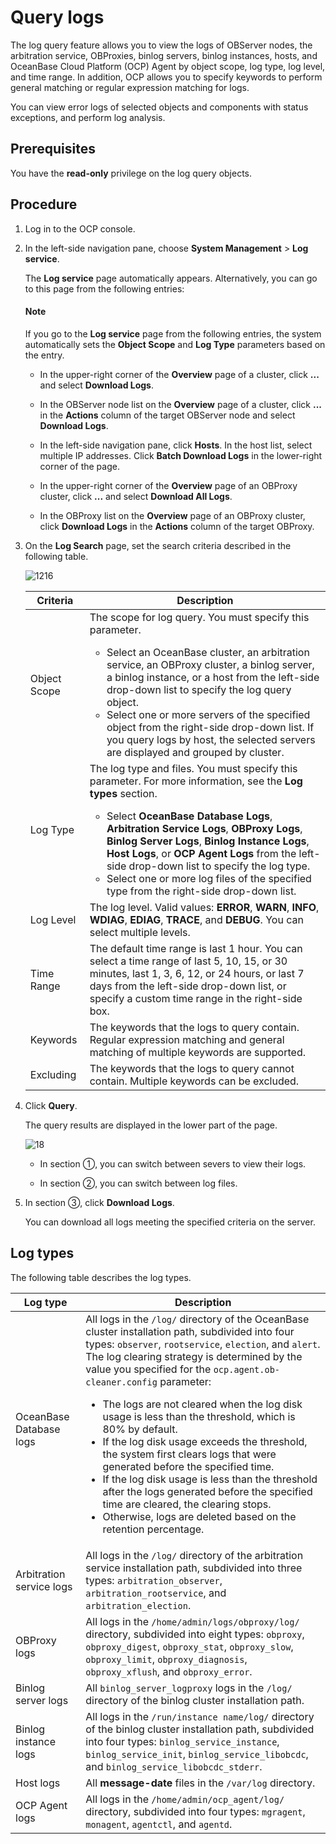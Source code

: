 # Query logs

The log query feature allows you to view the logs of OBServer nodes, the arbitration service, OBProxies, binlog servers, binlog instances, hosts, and OceanBase Cloud Platform (OCP) Agent by object scope, log type, log level, and time range. In addition, OCP allows you to specify keywords to perform general matching or regular expression matching for logs.

You can view error logs of selected objects and components with status exceptions, and perform log analysis.

## Prerequisites

You have the **read-only** privilege on the log query objects.

## Procedure

1. Log in to the OCP console.

2. In the left-side navigation pane, choose **System Management** \> **Log service**.

   The **Log service** page automatically appears. Alternatively, you can go to this page from the following entries:

    <main id="notice" type='explain'>
    <h4>Note</h4>
    <p>If you go to the <strong>Log service</strong> page from the following entries, the system automatically sets the <strong>Object Scope</strong> and <strong>Log Type</strong> parameters based on the entry. </p>
    </main>

   * In the upper-right corner of the **Overview** page of a cluster, click **...** and select **Download Logs**.

   * In the OBServer node list on the **Overview** page of a cluster, click **...** in the **Actions** column of the target OBServer node and select **Download Logs**.

   * In the left-side navigation pane, click **Hosts**. In the host list, select multiple IP addresses. Click **Batch Download Logs** in the lower-right corner of the page.

   * In the upper-right corner of the **Overview** page of an OBProxy cluster, click **...** and select **Download All Logs**.

   * In the OBProxy list on the **Overview** page of an OBProxy cluster, click **Download Logs** in the **Actions** column of the target OBProxy.

3. On the **Log Search** page, set the search criteria described in the following table.

   ![1216](https://obbusiness-private.oss-cn-shanghai.aliyuncs.com/doc/img/ocp/403-cn/%E6%97%A5%E5%BF%97%E6%9F%A5%E8%AF%A21.png)

   | Criteria | Description |
   |-------|-------|
   | Object Scope | The scope for log query. You must specify this parameter. <ul><li>Select an OceanBase cluster, an arbitration service, an OBProxy cluster, a binlog server, a binlog instance, or a host from the left-side drop-down list to specify the log query object. </li>  <li>Select one or more servers of the specified object from the right-side drop-down list. If you query logs by host, the selected servers are displayed and grouped by cluster. </li></ul> |
   | Log Type | The log type and files. You must specify this parameter. For more information, see the **Log types** section.  <ul><li>Select **OceanBase Database Logs**, **Arbitration Service Logs**, **OBProxy Logs**, **Binlog Server Logs**, **Binlog Instance Logs**, **Host Logs**, or **OCP Agent Logs** from the left-side drop-down list to specify the log type. </li>  <li>Select one or more log files of the specified type from the right-side drop-down list. </li>   </ul> |
   | Log Level | The log level. Valid values: **ERROR**, **WARN**, **INFO**, **WDIAG**, **EDIAG**, **TRACE**, and **DEBUG**. You can select multiple levels. |
   | Time Range | The default time range is last 1 hour. You can select a time range of last 5, 10, 15, or 30 minutes, last 1, 3, 6, 12, or 24 hours, or last 7 days from the left-side drop-down list, or specify a custom time range in the right-side box. |
   | Keywords | The keywords that the logs to query contain. Regular expression matching and general matching of multiple keywords are supported. |
   | Excluding | The keywords that the logs to query cannot contain. Multiple keywords can be excluded.  |

4. Click **Query**.

   The query results are displayed in the lower part of the page.

   ![18](https://obbusiness-private.oss-cn-shanghai.aliyuncs.com/doc/img/ocp/403-cn/%E6%97%A5%E5%BF%97%E8%AF%A6%E6%83%851.png)

   * In section ①, you can switch between severs to view their logs.

   * In section ②, you can switch between log files.

5. In section ③, click **Download Logs**.

   You can download all logs meeting the specified criteria on the server.

## Log types

The following table describes the log types.

| Log type | Description |
|--------------------|--------|
| OceanBase Database logs | All logs in the `/log/` directory of the OceanBase cluster installation path, subdivided into four types: `observer`, `rootservice`, `election`, and `alert`. </br>The log clearing strategy is determined by the value you specified for the `ocp.agent.ob-cleaner.config` parameter:<ul><li> The logs are not cleared when the log disk usage is less than the threshold, which is 80% by default.   </li><li> If the log disk usage exceeds the threshold, the system first clears logs that were generated before the specified time. </li><li> If the log disk usage is less than the threshold after the logs generated before the specified time are cleared, the clearing stops.   </li><li> Otherwise, logs are deleted based on the retention percentage.  </li></ul> |
| Arbitration service logs | All logs in the `/log/` directory of the arbitration service installation path, subdivided into three types: `arbitration_observer`, `arbitration_rootservice`, and `arbitration_election`. |
| OBProxy logs | All logs in the `/home/admin/logs/obproxy/log/` directory, subdivided into eight types: `obproxy`, `obproxy_digest`, `obproxy_stat`, `obproxy_slow`, `obproxy_limit`, `obproxy_diagnosis`, `obproxy_xflush`, and `obproxy_error`.  |
| Binlog server logs | All `binlog_server_logproxy` logs in the `/log/` directory of the binlog cluster installation path.  |
| Binlog instance logs | All logs in the `/run/instance name/log/` directory of the binlog cluster installation path, subdivided into four types: `binlog_service_instance`, `binlog_service_init`, `binlog_service_libobcdc`, and `binlog_service_libobcdc_stderr`. |
| Host logs | All **message-date** files in the `/var/log` directory.  |
| OCP Agent logs | All logs in the `/home/admin/ocp_agent/log/` directory, subdivided into four types: `mgragent`, `monagent`, `agentctl`, and `agentd`. |
